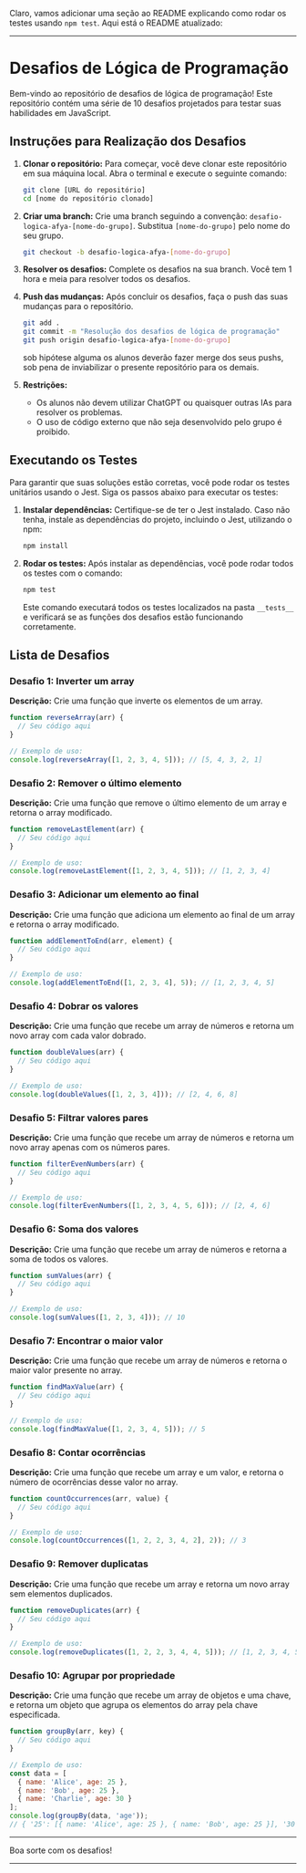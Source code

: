 Claro, vamos adicionar uma seção ao README explicando como rodar os testes usando `npm test`. Aqui está o README atualizado:

---

# Desafios de Lógica de Programação

Bem-vindo ao repositório de desafios de lógica de programação! Este repositório contém uma série de 10 desafios projetados para testar suas habilidades em JavaScript. 

## Instruções para Realização dos Desafios

1. **Clonar o repositório:**
   Para começar, você deve clonar este repositório em sua máquina local. Abra o terminal e execute o seguinte comando:

   ```bash
   git clone [URL do repositório]
   cd [nome do repositório clonado]
   ```

2. **Criar uma branch:**
   Crie uma branch seguindo a convenção: `desafio-logica-afya-[nome-do-grupo]`. Substitua `[nome-do-grupo]` pelo nome do seu grupo.

   ```bash
   git checkout -b desafio-logica-afya-[nome-do-grupo]
   ```

3. **Resolver os desafios:**
   Complete os desafios na sua branch. Você tem 1 hora e meia para resolver todos os desafios.

4. **Push das mudanças:**
   Após concluir os desafios, faça o push das suas mudanças para o repositório.

   ```bash
   git add .
   git commit -m "Resolução dos desafios de lógica de programação"
   git push origin desafio-logica-afya-[nome-do-grupo]
   ```

   sob hipótese alguma os alunos deverão fazer merge dos seus pushs, sob pena de 
   inviabilizar o presente repositório para os demais.

5. **Restrições:**
   - Os alunos não devem utilizar ChatGPT ou quaisquer outras IAs para resolver os problemas.
   - O uso de código externo que não seja desenvolvido pelo grupo é proibido.

## Executando os Testes

Para garantir que suas soluções estão corretas, você pode rodar os testes unitários usando o Jest. Siga os passos abaixo para executar os testes:

1. **Instalar dependências:**
   Certifique-se de ter o Jest instalado. Caso não tenha, instale as dependências do projeto, incluindo o Jest, utilizando o npm:

   ```bash
   npm install
   ```

2. **Rodar os testes:**
   Após instalar as dependências, você pode rodar todos os testes com o comando:

   ```bash
   npm test
   ```

   Este comando executará todos os testes localizados na pasta `__tests__` e verificará se as funções dos desafios estão funcionando corretamente.

## Lista de Desafios

### Desafio 1: Inverter um array
**Descrição:** Crie uma função que inverte os elementos de um array.

```javascript
function reverseArray(arr) {
  // Seu código aqui
}

// Exemplo de uso:
console.log(reverseArray([1, 2, 3, 4, 5])); // [5, 4, 3, 2, 1]
```

### Desafio 2: Remover o último elemento
**Descrição:** Crie uma função que remove o último elemento de um array e retorna o array modificado.

```javascript
function removeLastElement(arr) {
  // Seu código aqui
}

// Exemplo de uso:
console.log(removeLastElement([1, 2, 3, 4, 5])); // [1, 2, 3, 4]
```

### Desafio 3: Adicionar um elemento ao final
**Descrição:** Crie uma função que adiciona um elemento ao final de um array e retorna o array modificado.

```javascript
function addElementToEnd(arr, element) {
  // Seu código aqui
}

// Exemplo de uso:
console.log(addElementToEnd([1, 2, 3, 4], 5)); // [1, 2, 3, 4, 5]
```

### Desafio 4: Dobrar os valores
**Descrição:** Crie uma função que recebe um array de números e retorna um novo array com cada valor dobrado.

```javascript
function doubleValues(arr) {
  // Seu código aqui
}

// Exemplo de uso:
console.log(doubleValues([1, 2, 3, 4])); // [2, 4, 6, 8]
```

### Desafio 5: Filtrar valores pares
**Descrição:** Crie uma função que recebe um array de números e retorna um novo array apenas com os números pares.

```javascript
function filterEvenNumbers(arr) {
  // Seu código aqui
}

// Exemplo de uso:
console.log(filterEvenNumbers([1, 2, 3, 4, 5, 6])); // [2, 4, 6]
```

### Desafio 6: Soma dos valores
**Descrição:** Crie uma função que recebe um array de números e retorna a soma de todos os valores.

```javascript
function sumValues(arr) {
  // Seu código aqui
}

// Exemplo de uso:
console.log(sumValues([1, 2, 3, 4])); // 10
```

### Desafio 7: Encontrar o maior valor
**Descrição:** Crie uma função que recebe um array de números e retorna o maior valor presente no array.

```javascript
function findMaxValue(arr) {
  // Seu código aqui
}

// Exemplo de uso:
console.log(findMaxValue([1, 2, 3, 4, 5])); // 5
```

### Desafio 8: Contar ocorrências
**Descrição:** Crie uma função que recebe um array e um valor, e retorna o número de ocorrências desse valor no array.

```javascript
function countOccurrences(arr, value) {
  // Seu código aqui
}

// Exemplo de uso:
console.log(countOccurrences([1, 2, 2, 3, 4, 2], 2)); // 3
```

### Desafio 9: Remover duplicatas
**Descrição:** Crie uma função que recebe um array e retorna um novo array sem elementos duplicados.

```javascript
function removeDuplicates(arr) {
  // Seu código aqui
}

// Exemplo de uso:
console.log(removeDuplicates([1, 2, 2, 3, 4, 4, 5])); // [1, 2, 3, 4, 5]
```

### Desafio 10: Agrupar por propriedade
**Descrição:** Crie uma função que recebe um array de objetos e uma chave, e retorna um objeto que agrupa os elementos do array pela chave especificada.

```javascript
function groupBy(arr, key) {
  // Seu código aqui
}

// Exemplo de uso:
const data = [
  { name: 'Alice', age: 25 },
  { name: 'Bob', age: 25 },
  { name: 'Charlie', age: 30 }
];
console.log(groupBy(data, 'age'));
// { '25': [{ name: 'Alice', age: 25 }, { name: 'Bob', age: 25 }], '30': [{ name: 'Charlie', age: 30 }] }
```

---

Boa sorte com os desafios!

---